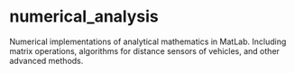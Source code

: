 # numerical_analysis
Numerical implementations of analytical mathematics in MatLab.
Including matrix operations, algorithms for distance sensors of vehicles, and other advanced methods.
